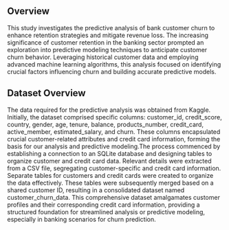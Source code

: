 ## Overview
This study investigates the predictive analysis of bank customer churn to enhance retention strategies and mitigate revenue loss. The increasing significance of customer retention in the banking sector prompted an exploration into predictive modeling techniques to anticipate customer churn behavior. Leveraging historical customer data and employing advanced machine learning algorithms, this analysis focused on identifying crucial factors influencing churn and building accurate predictive models.
## Dataset Overview
The data required for the predictive analysis was obtained from Kaggle. Initially, the dataset comprised specific 
columns: customer_id, credit_score, country, gender, age, tenure, balance, products_number, credit_card, 
active_member, estimated_salary, and churn. These columns encapsulated crucial customer-related attributes and 
credit card information, forming the basis for our analysis and predictive modeling.The process commenced by 
establishing a connection to an SQLite database and designing tables to organize customer and credit card data. 
Relevant details were extracted from a CSV file, segregating customer-specific and credit card information. Separate 
tables for customers and credit cards were created to organize the data effectively. These tables were subsequently 
merged based on a shared customer ID, resulting in a consolidated dataset named customer_churn_data. This 
comprehensive dataset amalgamates customer profiles and their corresponding credit card information, providing 
a structured foundation for streamlined analysis or predictive modeling, especially in banking scenarios for churn 
prediction.
